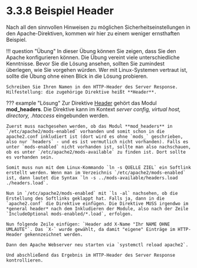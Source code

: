 # 3.3.8 Beispiel Header

Nach all den sinnvollen Hinweisen zu möglichen Sicherheitseinstellungen in den Apache-Direktiven, kommen wir hier zu einem weniger ernsthaften Beispiel.

!!! question "Übung"
    In dieser Übung können Sie zeigen, dass Sie den Apache konfigurieren können. Die Übung vereint viele unterschiedliche Kenntnisse. Bevor Sie die Lösung ansehen, sollten Sie zumindest überlegen, wie Sie vorgehen würden. Wer mit Linux-Systemen vertraut ist, sollte die Übung ohne einen Blick in die Lösung probieren.

    Schreiben Sie Ihren Namen in den HTTP-Header des Server Response. Hilfestellung: die zugehörige Direktive heißt **Header**.

??? example "Lösung"
    Zur Direktive [Header](http://httpd.apache.org/docs/2.4/en/mod/mod_headers.html#header) gehört das Modul **mod_headers**. Die Direktive kann im Kontext *server config, virtual host, directory, .htaccess* eingebunden werden.

    Zuerst muss nachgesehen werden, ob das Modul **mod_headers** in `/etc/apache2/mods-enabled` vorhanden und somit schon in die apache2.conf inkludiert ist (dort wird es ohne `mods_` geschrieben, also nur `headers` - und es ist vermutlich nicht vorhanden). Falls es unter `mods-enabled` nicht vorhanden ist, sollte man also nachschauen, ob es unter `/etc/apache2/mods-available` zu finden ist. Dort sollte es vorhanden sein.

    Somit muss nun mit dem Linux-Kommando `ln -s QUELLE ZIEL` ein Softlink erstellt werden. Wenn man im Verzeichnis `/etc/apache2/mods-enabled` ist, dann lautet die Syntax `ln -s ../mods-available/headers.load ./headers.load`.

    Nun in `/etc/apache2/mods-enabled` mit `ls -al` nachsehen, ob die Erstellung des Softlinks geklappt hat. Falls ja, dann in die `apache2.conf` die Direktive einfügen. Die Direktive MUSS irgendwo im *general header* nach dem Inkludieren der Module, also nach der Zeile `IncludeOptional mods-enabled/*.load`, erfolgen.

    Nun folgende Zeile einfügen: `Header add X-Name "Ihr NAME OHNE UMLAUTE"`. Das `X-` wurde gewählt, da damit "eigene" Einträge im HTTP-Header gekennzeichnet werden.

    Dann den Apache Webserver neu starten via `systemctl reload apache2`.

    Und abschließend das Ergebnis im HTTP-Header des Server Response kontrollieren.

